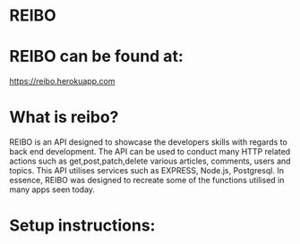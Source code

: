 # REIBO

# REIBO can be found at:
https://reibo.herokuapp.com

# What is reibo?

REIBO is an API designed to showcase the developers skills with regards to back end development. The API
can be used to conduct many HTTP related actions such as get,post,patch,delete various articles, comments, users and topics. This API utilises services such as EXPRESS, Node.js, Postgresql. In essence, REIBO was designed to recreate some of the functions utilised in many apps seen today.

# Setup instructions:



